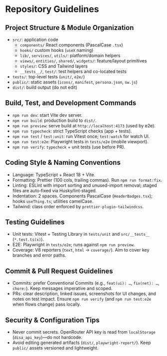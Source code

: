 # Repository Guidelines

## Project Structure & Module Organization

- `src/`: application code
  - `components/` React components (PascalCase `.tsx`)
  - `hooks/` custom hooks (`useX` naming)
  - `lib/`, `services/`, `utils/`: platform/domain helpers
  - `views/`, `entities/`, `shared/`, `widgets/`: feature/layout primitives
  - `styles/`: CSS and Tailwind layers
  - `__tests__/`, `test/`: test helpers and co-located tests
- `tests/`: top-level tests (`unit/`, `e2e/`)
- `public/`: static assets (`icons/`, `manifest`, `persona.json`, `sw.js`)
- `dist/`: build output (do not edit)

## Build, Test, and Development Commands

- `npm run dev`: start Vite dev server.
- `npm run build`: production build to `dist/`.
- `npm run preview`: serve build at `http://localhost:4173` (used by e2e).
- `npm run typecheck`: strict TypeScript checks (app + tests).
- `npm run test` / `test:unit`: run Vitest once; `test:watch` for watch UI.
- `npm run test:e2e`: Playwright tests in `tests/e2e` (mobile viewport).
- `npm run verify`: `typecheck` + unit tests (use before PR).

## Coding Style & Naming Conventions

- Language: TypeScript + React 18 + Vite.
- Formatting: Prettier (100 cols, trailing commas). Run `npm run format:fix`.
- Linting: ESLint with import sorting and unused-import removal; staged files are auto‑fixed via Husky/lint‑staged.
- Indentation: 2 spaces. Components PascalCase (`HeaderBadges.tsx`); hooks `useThing.ts`; utilities camelCase.
- Tailwind: class order enforced by `prettier-plugin-tailwindcss`.

## Testing Guidelines

- Unit tests: Vitest + Testing Library in `tests/unit` and `src/__tests__` (`*.test.ts(x)`).
- E2E: Playwright in `tests/e2e`; runs against `npm run preview`.
- Coverage: V8 reporters (`text`, `html` → `coverage/`). Aim to cover key branches and error paths.

## Commit & Pull Request Guidelines

- Commits: prefer Conventional Commits (e.g., `feat(ui): …`, `fix(net): …`, `chore:`). Keep messages imperative and scoped.
- PRs: clear description, linked issues, screenshots for UI changes, and notes on test impact. Ensure `npm run verify` (and `npm run test:e2e` when flows change) pass locally.

## Security & Configuration Tips

- Never commit secrets. OpenRouter API key is read from `localStorage` (`disa_api_key`)—do not hardcode.
- Avoid editing generated artifacts (`dist/`, `playwright-report/`). Keep `public/` assets versioned and lightweight.
